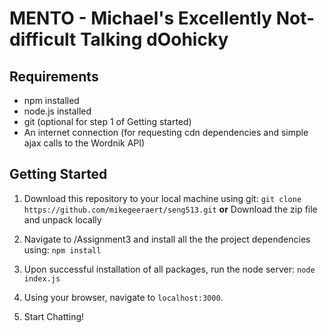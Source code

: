 # MENTO - Michael's Excellently Not-difficult Talking dOohicky

## Requirements
 - npm installed
 - node.js installed
 - git (optional for step 1 of Getting started)
 - An internet connection (for requesting cdn dependencies and simple ajax calls to the Wordnik API)

## Getting Started
1. Download this repository to your local machine using git:
  `git clone https://github.com/mikegeeraert/seng513.git`
  **or**
  Download the zip file and unpack locally
  
2. Navigate to /Assignment3 and install all the the project dependencies using: 
  `npm install`

3. Upon successful installation of all packages, run the node server:
  `node index.js`

4. Using your browser, navigate to `localhost:3000`. 

5. Start Chatting!
